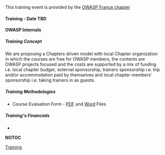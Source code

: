 This training event is provided by the [OWASP France
chapter](France "wikilink")

#### Training - Date TBD

#### OWASP Internals

##### Training Concept

We are proposing a Chapters driven model with local Chapter organization
in which the courses are free for OWASP members, the contents are OWASP
projects focused and the costs are supported by a mix of funding i.e.
local chapter budget, external sponsorship, trainers sponsorship i.e.
trip and/or accommodation paid by themselves and local chapter members’
sponsorship i.e. taking trainers in as guests.

##### Training Methodologies

  - Course Evaluation Form -
    [PDF](http://www.owasp.org/images/6/60/2_Course_Evaluation_Form_%282%29.pdf)
    and
    [Word](http://www.owasp.org/images/c/ca/2_Course_Evaluation_Form.doc)
    Files

##### Training's Financials

  -
__NOTOC__ <headertabs />

[Training](Category:OWASP_Training "wikilink")